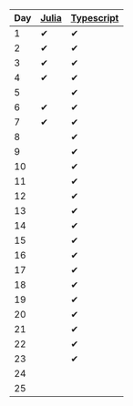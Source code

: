 | Day |  [Julia](julia/src) | [Typescript](typescript/src/days) |
| --- | ----- | ----- |
| 1   | ✔  | ✔ |
| 2   | ✔ | ✔ |
| 3   | ✔ | ✔ |
| 4   | ✔ | ✔ |
| 5   |   | ✔ |
| 6   | ✔ | ✔ |
| 7   | ✔ | ✔ |
| 8   |   | ✔ |
| 9   |   | ✔ |
| 10  |   | ✔ | 
| 11  |   | ✔ | 
| 12  |   | ✔ | 
| 13  |   | ✔ |
| 14  |   | ✔ | 
| 15  |   | ✔ | 
| 16  |   | ✔ | 
| 17  |   | ✔ |  
| 18  |   | ✔ | 
| 19  |   | ✔ | 
| 20  |   | ✔ | 
| 21  |   | ✔ |
| 22  |   | ✔ | 
| 23  |   | ✔ | 
| 24  |   |   |
| 25  |   |   |
